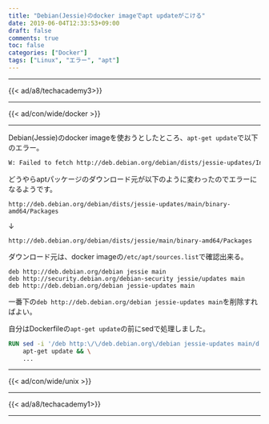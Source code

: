 ```yaml
---
title: "Debian(Jessie)のdocker imageでapt updateがこける"
date: 2019-06-04T12:33:53+09:00
draft: false
comments: true
toc: false
categories: ["Docker"]
tags: ["Linux", "エラー", "apt"]
---
```


<!--more-->

---

{{< ad/a8/techacademy3>}}

---

{{< ad/con/wide/docker >}}

---

Debian(Jessie)のdocker imageを使おうとしたところ、`apt-get update`で以下のエラー。

```sh
W: Failed to fetch http://deb.debian.org/debian/dists/jessie-updates/InRelease  Unable to find expected entry 'main/binary-amd64/Packages' in Release file (Wrong sources.list entry or malformed file)
```

どうやらaptパッケージのダウンロード元が以下のように変わったのでエラーになるようです。

`http://deb.debian.org/debian/dists/jessie-updates/main/binary-amd64/Packages`

↓

`http://deb.debian.org/debian/dists/jessie/main/binary-amd64/Packages`

ダウンロード元は、docker imageの`/etc/apt/sources.list`で確認出来る。

```source.list
deb http://deb.debian.org/debian jessie main
deb http://security.debian.org/debian-security jessie/updates main
deb http://deb.debian.org/debian jessie-updates main
```

一番下の`deb http://deb.debian.org/debian jessie-updates main`を削除すればよい。

自分はDockerfileの`apt-get update`の前にsedで処理しました。

```Dockerfile
RUN sed -i '/deb http:\/\/deb.debian.org\/debian jessie-updates main/d' /etc/apt/sources.list && \
    apt-get update && \
    ...
```

---

{{< ad/con/wide/unix >}}

---

{{< ad/a8/techacademy1>}}

---
